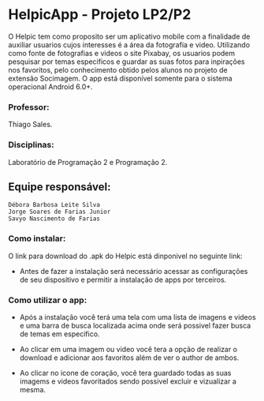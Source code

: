 # HelpicApp - Projeto LP2/P2
O Helpic tem como proposito ser um aplicativo mobile com a finalidade de auxiliar usuarios cujos interesses é a área da fotografia e video. Utilizando como fonte de fotografias e videos o site Pixabay, os usuarios podem pesquisar por temas especificos e guardar as suas fotos para inpirações nos favoritos, pelo conhecimento obtido pelos alunos no projeto de extensão Socimagem. O app está disponível somente para o sistema operacional Android 6.0+.

### Professor:

Thiago Sales.

### Disciplinas:

Laboratório de Programação 2 e Programação 2.


## Equipe responsável:
```
Débora Barbosa Leite Silva
Jorge Soares de Farias Junior
Savyo Nascimento de Farias
```

### Como instalar:
O link para download do .apk do Helpic está dinponivel no seguinte link: 

* Antes de fazer a instalação será necessário acessar as configurações de seu dispositivo e permitir a instalação de apps por terceiros.

### Como utilizar o app:
* Após a instalação você terá uma tela com uma lista de imagens e videos e uma barra de busca localizada acima onde será possivel fazer busca de temas em especifico.

* Ao clicar em uma imagem ou video você tera a opção de realizar o download e adicionar aos favoritos além de ver o author de ambos.

* Ao clicar no icone de coração, você tera guardado todas as suas imagems e videos favoritados sendo possivel excluir e vizualizar a mesma.


